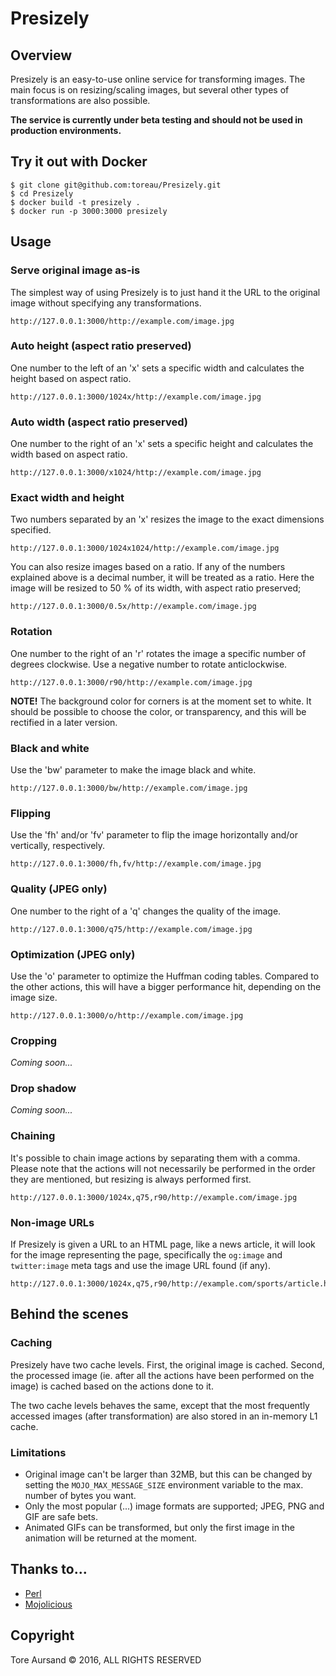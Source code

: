# Presizely

## Overview

Presizely is an easy-to-use online service for transforming images. The main focus is on resizing/scaling images, but several other types of transformations are also possible.

**The service is currently under beta testing and should not be used in production environments.**

## Try it out with Docker

```
$ git clone git@github.com:toreau/Presizely.git
$ cd Presizely
$ docker build -t presizely .
$ docker run -p 3000:3000 presizely
```

## Usage

### Serve original image as-is

The simplest way of using Presizely is to just hand it the URL to the original image without specifying any transformations.

```
http://127.0.0.1:3000/http://example.com/image.jpg
```

### Auto height (aspect ratio preserved)

One number to the left of an 'x' sets a specific width and calculates the height based on aspect ratio.

```
http://127.0.0.1:3000/1024x/http://example.com/image.jpg
```

### Auto width (aspect ratio preserved)

One number to the right of an 'x' sets a specific height and calculates the width based on aspect ratio.

```
http://127.0.0.1:3000/x1024/http://example.com/image.jpg
```

### Exact width and height

Two numbers separated by an 'x' resizes the image to the exact dimensions specified.

```
http://127.0.0.1:3000/1024x1024/http://example.com/image.jpg
```

You can also resize images based on a ratio. If any of the numbers explained above is a decimal number, it will be treated as a ratio. Here the image will be resized to 50 % of its width, with aspect ratio preserved;

```
http://127.0.0.1:3000/0.5x/http://example.com/image.jpg
```

### Rotation

One number to the right of an 'r' rotates the image a specific number of degrees clockwise. Use a negative number to rotate anticlockwise.

```
http://127.0.0.1:3000/r90/http://example.com/image.jpg
```

**NOTE!** The background color for corners is at the moment set to white. It should be possible to choose the color, or transparency, and this will be rectified in a later version.

### Black and white

Use the 'bw' parameter to make the image black and white.

```
http://127.0.0.1:3000/bw/http://example.com/image.jpg
```

### Flipping

Use the 'fh' and/or 'fv' parameter to flip the image horizontally and/or vertically, respectively.

```
http://127.0.0.1:3000/fh,fv/http://example.com/image.jpg
```

### Quality (JPEG only)

One number to the right of a 'q' changes the quality of the image.

```
http://127.0.0.1:3000/q75/http://example.com/image.jpg
```

### Optimization (JPEG only)

Use the 'o' parameter to optimize the Huffman coding tables. Compared to the other actions, this will have a bigger performance hit, depending on the image size.

```
http://127.0.0.1:3000/o/http://example.com/image.jpg
```

### Cropping

*Coming soon...*

### Drop shadow

*Coming soon...*

### Chaining

It's possible to chain image actions by separating them with a comma. Please note that the actions will not necessarily be performed in the order they are mentioned, but resizing is always performed first.

```
http://127.0.0.1:3000/1024x,q75,r90/http://example.com/image.jpg
```

### Non-image URLs

If Presizely is given a URL to an HTML page, like a news article, it will look for the image representing the page, specifically the `og:image` and `twitter:image` meta tags and use the image URL found (if any).

```
http://127.0.0.1:3000/1024x,q75,r90/http://example.com/sports/article.html
```

## Behind the scenes

### Caching

Presizely have two cache levels. First, the original image is cached. Second, the processed image (ie. after all the actions have been performed on the image) is cached based on the actions done to it.

The two cache levels behaves the same, except that the most frequently accessed images (after transformation) are also stored in an in-memory L1 cache.

### Limitations

* Original image can't be larger than 32MB, but this can be changed by setting the `MOJO_MAX_MESSAGE_SIZE` environment variable to the max. number of bytes you want.
* Only the most popular (...) image formats are supported; JPEG, PNG and GIF are safe bets.
* Animated GIFs can be transformed, but only the first image in the animation will be returned at the moment.

## Thanks to...

* [Perl](https://www.perl.org/)
* [Mojolicious](http://mojolicious.org/)

## Copyright

Tore Aursand © 2016, ALL RIGHTS RESERVED
